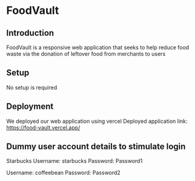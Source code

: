 # FoodVault

## Introduction
FoodVault is a responsive web application that seeks to help reduce food waste via the donation of leftover food from merchants to users

## Setup 
No setup is required

## Deployment
We deployed our web application using vercel
Deployed application link: https://food-vault.vercel.app/

## Dummy user account details to stimulate login
Starbucks
Username: starbucks
Password: Password1  

Username: coffeebean
Password: Password2

